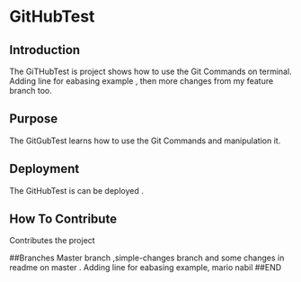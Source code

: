 # GitHubTest
## Introduction
The GiTHubTest is project shows how to use the Git Commands on terminal. Adding line for eabasing example , then more changes from my feature branch too.
## Purpose
The GitGubTest learns how to use the Git Commands and manipulation it.
## Deployment
The GitHubTest is can be deployed . 
## How To Contribute
Contributes the project

##Branches
Master branch ,simple-changes branch and some changes in readme on master . 
Adding line for eabasing example, mario nabil
##END 
